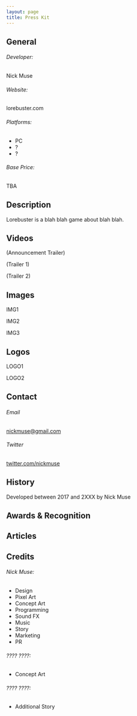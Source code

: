 ```yaml
---
layout: page
title: Press Kit
---
```


## General
###### Developer:
Nick Muse

###### Website:
lorebuster.com

###### Platforms:
- PC
- ?
- ?

###### Base Price:
TBA

## Description
Lorebuster is a blah blah game about blah blah.

## Videos
(Announcement Trailer)

(Trailer 1)

(Trailer 2)

## Images
IMG1

IMG2

IMG3

## Logos
LOGO1

LOGO2

## Contact
###### Email
[nickmuse@gmail.com](mailto:nickmuse@gmail.com)

###### Twitter
[twitter.com/nickmuse](twitter.com/nickmuse)

## History
Developed between 2017 and 2XXX by Nick Muse

## Awards & Recognition

## Articles

## Credits

###### Nick Muse:
- Design
- Pixel Art
- Concept Art
- Programming
- Sound FX
- Music
- Story
- Marketing
- PR

###### ???? ????:
- Concept Art

###### ???? ????:
- Additional Story
